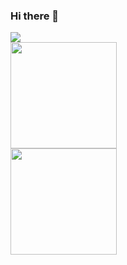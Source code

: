 ### Hi there 👋
![](https://hit.yhype.halp.im/github/profile?user_id=34209633)<br>
<img height="170" src="https://github-readme-stats.vercel.app/api?username=dariotarantini&show_icons=true&theme=nord&count_private=true&include_all_commits=true" /><br>
<img height="170" src="https://github-readme-stats.vercel.app/api/top-langs/?username=dariotarantini&layout=compact&theme=nord" />
